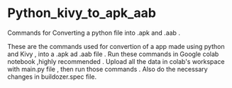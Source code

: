 # Python_kivy_to_apk_aab
Commands for Converting a python file into .apk and .aab .

These are the commands used for convertion of a app made using python and Kivy , into a .apk ad .aab file .
Run these commands in Google colab notebook ,highly recommended .
Upload all the data in colab's workspace with main.py file , then run those commands . Also do the necessary changes in buildozer.spec file.
